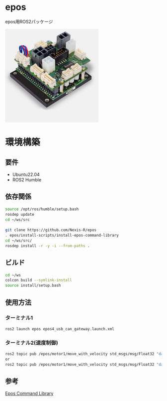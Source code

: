 # epos
epos用ROS2パッケージ<br>

<img src="docs/images/image.png" alt="epos" width="300"/>

# 環境構築

## 要件
- Ubuntu22.04
- ROS2 Humble

## 依存関係
```bash
source /opt/ros/humble/setup.bash
rosdep update
cd ~/ws/src

git clone https://github.com/Nexis-R/epos
. epos/install-scripts/install-epos-command-library
cd ~/ws/src/
rosdep install -r -y -i --from-paths .
```

## ビルド
```bash
cd ~/ws
colcon build --symlink-install
source install/setup.bash
```

## 使用方法
### ターミナル1
```bash
ros2 launch epos epos4_usb_can_gateway.launch.xml
```

### ターミナル2(速度制御)
```bash
ros2 topic pub /epos/motor1/move_with_velocity std_msgs/msg/Float32 "data: 0.0"
or
ros2 topic pub /epos/motor1/move_with_velocity std_msgs/msg/Float32 "data: 1000.0"
```


## 参考
[Epos Command Library](https://www.maxongroup.com/medias/sys_master/8823917281310.pdf)
